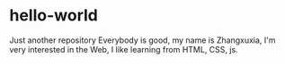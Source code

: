 # hello-world
Just another repository
Everybody is good, my name is Zhangxuxia, I'm very interested in the Web, I like learning from  HTML, CSS, js.
